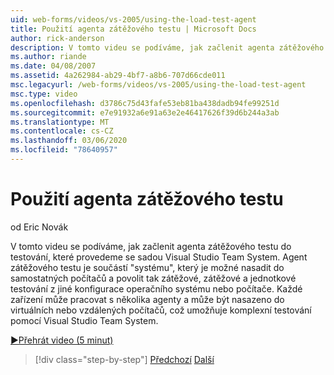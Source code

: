 ```yaml
---
uid: web-forms/videos/vs-2005/using-the-load-test-agent
title: Použití agenta zátěžového testu | Microsoft Docs
author: rick-anderson
description: V tomto videu se podíváme, jak začlenit agenta zátěžového testu do testování, které provedeme se sadou Visual Studio Team System. Agent zátěžového testu je součástí...
ms.author: riande
ms.date: 04/08/2007
ms.assetid: 4a262984-ab29-4bf7-a8b6-707d66cde011
msc.legacyurl: /web-forms/videos/vs-2005/using-the-load-test-agent
msc.type: video
ms.openlocfilehash: d3786c75d43fafe53eb81ba438dadb94fe99251d
ms.sourcegitcommit: e7e91932a6e91a63e2e46417626f39d6b244a3ab
ms.translationtype: MT
ms.contentlocale: cs-CZ
ms.lasthandoff: 03/06/2020
ms.locfileid: "78640957"
---
```

# <a name="using-the-load-test-agent"></a>Použití agenta zátěžového testu

od Eric Novák

V tomto videu se podíváme, jak začlenit agenta zátěžového testu do testování, které provedeme se sadou Visual Studio Team System. Agent zátěžového testu je součástí "systému", který je možné nasadit do samostatných počítačů a povolit tak zátěžové, zátěžové a jednotkové testování z jiné konfigurace operačního systému nebo počítače. Každé zařízení může pracovat s několika agenty a může být nasazeno do virtuálních nebo vzdálených počítačů, což umožňuje komplexní testování pomocí Visual Studio Team System.

[&#9654;Přehrát video (5 minut)](https://channel9.msdn.com/Blogs/ASP-NET-Site-Videos/using-the-load-test-agent)

> [!div class="step-by-step"]
> [Předchozí](the-effects-of-caching.md)
> [Další](the-effects-of-viewstate.md)
